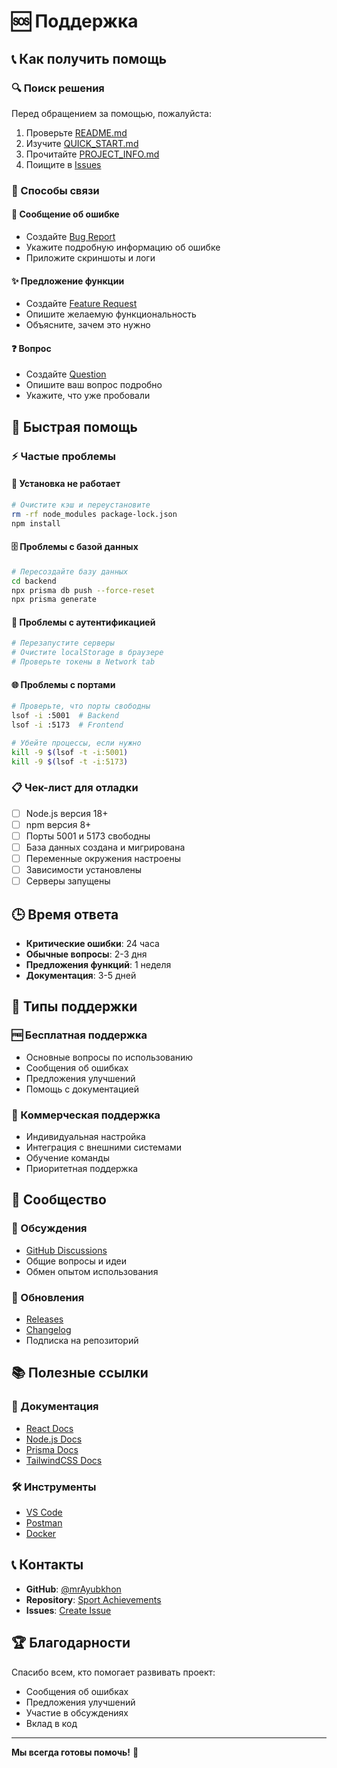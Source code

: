 # 🆘 Поддержка

## 📞 Как получить помощь

### 🔍 Поиск решения
Перед обращением за помощью, пожалуйста:
1. Проверьте [README.md](README.md)
2. Изучите [QUICK_START.md](QUICK_START.md)
3. Прочитайте [PROJECT_INFO.md](PROJECT_INFO.md)
4. Поищите в [Issues](https://github.com/mrAyubkhon/sport/issues)

### 💬 Способы связи

#### 🐛 Сообщение об ошибке
- Создайте [Bug Report](https://github.com/mrAyubkhon/sport/issues/new?template=bug_report.md)
- Укажите подробную информацию об ошибке
- Приложите скриншоты и логи

#### ✨ Предложение функции
- Создайте [Feature Request](https://github.com/mrAyubkhon/sport/issues/new?template=feature_request.md)
- Опишите желаемую функциональность
- Объясните, зачем это нужно

#### ❓ Вопрос
- Создайте [Question](https://github.com/mrAyubkhon/sport/issues/new?template=question.md)
- Опишите ваш вопрос подробно
- Укажите, что уже пробовали

## 🚀 Быстрая помощь

### ⚡ Частые проблемы

#### 🔧 Установка не работает
```bash
# Очистите кэш и переустановите
rm -rf node_modules package-lock.json
npm install
```

#### 🗄️ Проблемы с базой данных
```bash
# Пересоздайте базу данных
cd backend
npx prisma db push --force-reset
npx prisma generate
```

#### 🔐 Проблемы с аутентификацией
```bash
# Перезапустите серверы
# Очистите localStorage в браузере
# Проверьте токены в Network tab
```

#### 🌐 Проблемы с портами
```bash
# Проверьте, что порты свободны
lsof -i :5001  # Backend
lsof -i :5173  # Frontend

# Убейте процессы, если нужно
kill -9 $(lsof -t -i:5001)
kill -9 $(lsof -t -i:5173)
```

### 📋 Чек-лист для отладки

- [ ] Node.js версия 18+
- [ ] npm версия 8+
- [ ] Порты 5001 и 5173 свободны
- [ ] База данных создана и мигрирована
- [ ] Переменные окружения настроены
- [ ] Зависимости установлены
- [ ] Серверы запущены

## 🕒 Время ответа

- **Критические ошибки**: 24 часа
- **Обычные вопросы**: 2-3 дня
- **Предложения функций**: 1 неделя
- **Документация**: 3-5 дней

## 🎯 Типы поддержки

### 🆓 Бесплатная поддержка
- Основные вопросы по использованию
- Сообщения об ошибках
- Предложения улучшений
- Помощь с документацией

### 💼 Коммерческая поддержка
- Индивидуальная настройка
- Интеграция с внешними системами
- Обучение команды
- Приоритетная поддержка

## 🤝 Сообщество

### 💬 Обсуждения
- [GitHub Discussions](https://github.com/mrAyubkhon/sport/discussions)
- Общие вопросы и идеи
- Обмен опытом использования

### 📢 Обновления
- [Releases](https://github.com/mrAyubkhon/sport/releases)
- [Changelog](CHANGELOG.md)
- Подписка на репозиторий

## 📚 Полезные ссылки

### 🔗 Документация
- [React Docs](https://reactjs.org/docs)
- [Node.js Docs](https://nodejs.org/docs)
- [Prisma Docs](https://www.prisma.io/docs)
- [TailwindCSS Docs](https://tailwindcss.com/docs)

### 🛠️ Инструменты
- [VS Code](https://code.visualstudio.com/)
- [Postman](https://www.postman.com/)
- [Docker](https://www.docker.com/)

## 📞 Контакты

- **GitHub**: [@mrAyubkhon](https://github.com/mrAyubkhon)
- **Repository**: [Sport Achievements](https://github.com/mrAyubkhon/sport)
- **Issues**: [Create Issue](https://github.com/mrAyubkhon/sport/issues/new)

## 🏆 Благодарности

Спасибо всем, кто помогает развивать проект:
- Сообщения об ошибках
- Предложения улучшений
- Участие в обсуждениях
- Вклад в код

---

**Мы всегда готовы помочь!** 🚀
